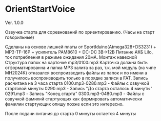 # OrientStartVoice
Ver. 1.0.0
 
 Озвучка старта для соревнований по ориентированию. (Часы на старт говорильные)

  Сделаны на основе лишней платы от SportIduino(Atmega328+DS3231) + MP3-TF-16P + усилитель PAM8610 + DC-DC 3В->12В
 Питание АКБ LiIo, ток потребления в режиме ожидания 20мА.
 Монтаж навесной 
 Структура папок на карточке mp3/0100.mp3
 Карточка должна быть отформатированна и папка MP3 залита за раз, т.к. мой модуль (на чипе MH2024K) отказался воспроизводить файлы из папок и по имени а получилось воспроизводить только в порядке записи в FAT.
 Запись расчитана на 3 часа старта
 0100.mp3-0280.mp3 - Файлы с озвучкой стартовой минуты
 0290.mp3 - Запись "До старта осталось 4 минуты"
 0291.mp3 - Запись "Конец старта"
 0300.mp3-0480.mp3 - Файлы с озвучкой фамилий стартующих
 как формировать автоматически фамилии стартующих опишу позже если это интересно.
  
 После подачи питания до старта 0 минуты остается 4 минуты
